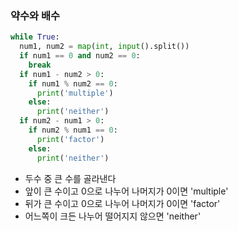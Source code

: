 ### 약수와 배수
```py
while True:
  num1, num2 = map(int, input().split())
  if num1 == 0 and num2 == 0:
    break
  if num1 - num2 > 0:
    if num1 % num2 == 0:
      print('multiple')
    else:
      print('neither')
  if num2 - num1 > 0:
    if num2 % num1 == 0:
      print('factor')
    else:
      print('neither')
```
- 두수 중 큰 수를 골라낸다
- 앞이 큰 수이고 0으로 나누어 나머지가 0이면 'multiple'
- 뒤가 큰 수이고 0으로 나누어 나머지가 0이면 'factor'
- 어느쪽이 크든 나누어 떨어지지 않으면 'neither'